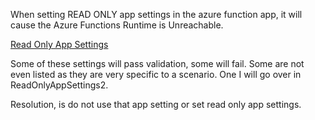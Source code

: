 When setting READ ONLY app settings in the azure function app, it will cause the Azure Functions Runtime is Unreachable. 

[Read Only App Settings](https://learn.microsoft.com/en-us/azure/app-service/reference-app-settings?tabs=kudu%2Cdotnet#app-environment)

Some of these settings will pass validation, some will fail. Some are not even listed as they are very specific to a scenario. One I will go over in ReadOnlyAppSettings2.

Resolution, is do not use that app setting or set read only app settings. 
